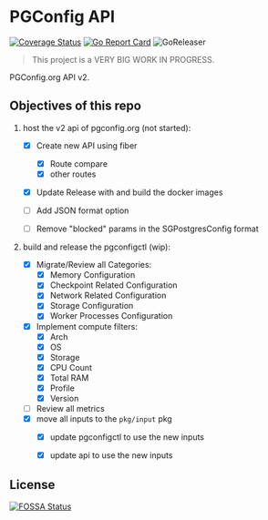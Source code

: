 # PGConfig API

[![Coverage Status](https://coveralls.io/repos/github/pgconfig/api/badge.svg?branch=main)](https://coveralls.io/github/pgconfig/api?branch=main) [![Go Report Card](https://goreportcard.com/badge/github.com/pgconfig/api)](https://goreportcard.com/report/github.com/pgconfig/api) ![GoReleaser](https://github.com/pgconfig/api/workflows/goreleaser/badge.svg)


> This project is a VERY BIG WORK IN PROGRESS.

PGConfig.org API v2.

## Objectives of this repo

1. host the v2 api of pgconfig.org (not started):

    * [x] Create new API using fiber
        * [x] Route compare
        * [x] other routes
    * [x] Update Release with and build the docker images
    * [ ] Add JSON format option
    * [ ] Remove "blocked" params in the SGPostgresConfig format


1. build and release the pgconfigctl (wip):

    * [x] Migrate/Review all Categories:
        * [x] Memory Configuration
        * [x] Checkpoint Related Configuration
        * [x] Network Related Configuration
        * [x] Storage Configuration
        * [x] Worker Processes Configuration
    * [x] Implement compute filters:
        * [x] Arch
        * [x] OS
        * [x] Storage
        * [x] CPU Count
        * [x] Total RAM
        * [x] Profile
        * [x] Version
    * [ ] Review all metrics
    * [x] move all inputs to the `pkg/input` pkg
        * [x] update pgconfigctl to use the new inputs
        * [x] update api to use the new inputs




## License
[![FOSSA Status](https://app.fossa.com/api/projects/git%2Bgithub.com%2Fpgconfig%2Fapi.svg?type=large)](https://app.fossa.com/projects/git%2Bgithub.com%2Fpgconfig%2Fapi?ref=badge_large)
